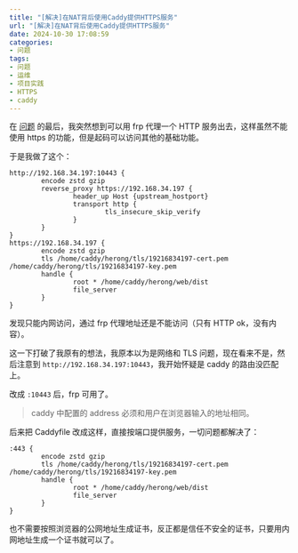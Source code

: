 ```yaml
---
title: "[解决]在NAT背后使用Caddy提供HTTPS服务"
url: "[解决]在NAT背后使用Caddy提供HTTPS服务"
date: 2024-10-30 17:08:59
categories:
- 问题
tags:
- 问题
- 运维
- 项目实践
- HTTPS
- caddy
---
```


在 [问题](/\[问题\]在NAT背后使用Caddy提供HTTPS服务) 的最后，我突然想到可以用 frp 代理一个 HTTP 服务出去，这样虽然不能使用 https 的功能，但是起码可以访问其他的基础功能。

<!-- more -->

于是我做了这个：

```caddy
http://192.168.34.197:10443 {
        encode zstd gzip
        reverse_proxy https://192.168.34.197 {
                header_up Host {upstream_hostport}
                transport http {
                        tls_insecure_skip_verify
                }
        }
}
https://192.168.34.197 {
        encode zstd gzip
        tls /home/caddy/herong/tls/19216834197-cert.pem /home/caddy/herong/tls/19216834197-key.pem
        handle {
                root * /home/caddy/herong/web/dist
                file_server
        }
}
```

发现只能内网访问，通过 frp 代理地址还是不能访问（只有 HTTP ok，没有内容）。

这一下打破了我原有的想法，我原本以为是网络和 TLS 问题，现在看来不是，然后注意到 `http://192.168.34.197:10443`，我开始怀疑是 caddy 的路由没匹配上。

改成 `:10443` 后，frp 可用了。

> caddy 中配置的 address 必须和用户在浏览器输入的地址相同。

后来把 Caddyfile 改成这样，直接按端口提供服务，一切问题都解决了：

```caddy
:443 {
        encode zstd gzip
        tls /home/caddy/herong/tls/19216834197-cert.pem /home/caddy/herong/tls/19216834197-key.pem
        handle {
                root * /home/caddy/herong/web/dist
                file_server
        }
}
```

也不需要按照浏览器的公网地址生成证书，反正都是信任不安全的证书，只要用内网地址生成一个证书就可以了。
